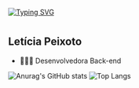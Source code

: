 [![Typing SVG](https://readme-typing-svg.demolab.com?font=Fira+Code&pause=1000&color=2239F7&width=435&lines=Hello+World%2C+I'm+Let%C3%ADcia+Peixoto)](https://git.io/typing-svg)
#

## Letícia Peixoto


- 👩🏻‍💻 Desenvolvedora Back-end
  


![Anurag's GitHub stats](https://github-readme-stats.vercel.app/api?username=leticiapzs&show_icons=true&theme=date_night)
![Top Langs](https://github-readme-stats.vercel.app/api/top-langs/?username=leticiapzs&layout=compact&theme=date_night)


